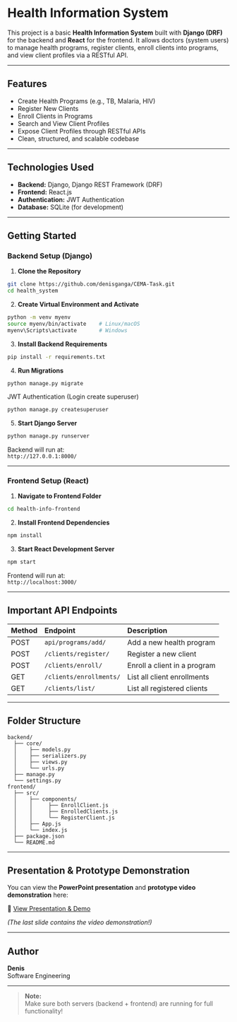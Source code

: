 # Health Information System

This project is a basic **Health Information System** built with **Django (DRF)** for the backend and **React** for the frontend. It allows doctors (system users) to manage health programs, register clients, enroll clients into programs, and view client profiles via a RESTful API.

---

## Features

- Create Health Programs (e.g., TB, Malaria, HIV)
- Register New Clients
- Enroll Clients in Programs
- Search and View Client Profiles
- Expose Client Profiles through RESTful APIs
- Clean, structured, and scalable codebase

---

## Technologies Used

- **Backend:** Django, Django REST Framework (DRF)
- **Frontend:** React.js
- **Authentication:** JWT Authentication
- **Database:** SQLite (for development)

---

## Getting Started

### Backend Setup (Django)

1. **Clone the Repository**

```bash
git clone https://github.com/denisganga/CEMA-Task.git
cd health_system
```

2. **Create Virtual Environment and Activate**

```bash
python -m venv myenv
source myenv/bin/activate    # Linux/macOS
myenv\Scripts\activate       # Windows
```

3. **Install Backend Requirements**

```bash
pip install -r requirements.txt
```

4. **Run Migrations**

```bash
python manage.py migrate
```
JWT Authentication (Login create superuser)
  ```bash
  python manage.py createsuperuser
  ```
5. **Start Django Server**

```bash
python manage.py runserver
```

Backend will run at:  
`http://127.0.0.1:8000/`

---

### Frontend Setup (React)

1. **Navigate to Frontend Folder**

```bash
cd health-info-frontend
```

2. **Install Frontend Dependencies**

```bash
npm install
```

3. **Start React Development Server**

```bash
npm start
```

Frontend will run at:  
`http://localhost:3000/`

---

## Important API Endpoints

| Method | Endpoint | Description |
|:-------|:---------|:------------|
| POST | `api/programs/add/` | Add a new health program |
| POST | `/clients/register/` | Register a new client |
| POST | `/clients/enroll/` | Enroll a client in a program |
| GET | `/clients/enrollments/` | List all client enrollments |
| GET | `/clients/list/` | List all registered clients |

---

## Folder Structure

```
backend/
  ├── core/
  │    ├── models.py
  │    ├── serializers.py
  │    ├── views.py
  │    └── urls.py
  ├── manage.py
  └── settings.py
frontend/
  ├── src/
  │    ├── components/
  │    │     ├── EnrollClient.js
  │    │     ├── EnrolledClients.js
  │    │     └── RegisterClient.js
  │    ├── App.js
  │    └── index.js
  ├── package.json
  └── README.md
```

---


## Presentation & Prototype Demonstration

You can view the **PowerPoint presentation** and **prototype video demonstration** here:

🔗 [View Presentation & Demo](https://www.canva.com/design/DAGlwpwsr68/81XJ45Vpec3EKKV_q8j4sg/edit?utm_content=DAGlwpwsr68&utm_campaign=designshare&utm_medium=link2&utm_source=sharebutton)

_(The last slide contains the video demonstration!)_

---

## Author

**Denis**  
Software Engineering 

---

> **Note:**  
> Make sure both servers (backend + frontend) are running for full functionality!
